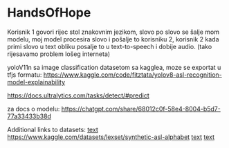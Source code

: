 # HandsOfHope

Korisnik 1 govori rijec stol znakovnim jezikom, slovo po slovo se šalje mom modelu, moj model procesira slovo
i pošalje to korisniku 2, korisnik 2 kada primi slovo u text obliku posalje to u text-to-speech i dobije audio.
(tako rijesavamo problem lošeg interneta)

yoloV11n sa image classification datasetom sa kagglea, moze se exportat u tfjs formatu:
https://www.kaggle.com/code/fitztata/yolov8-asl-recognition-model-explainability

https://docs.ultralytics.com/tasks/detect/#predict

za docs o modelu:
https://chatgpt.com/share/68012c0f-58e4-8004-b5d7-77a33433b38d

Additional links to datasets:
[text](https://www.kaggle.com/datasets/mrgeislinger/asl-rgb-depth-fingerspelling-spelling-it-out)
https://www.kaggle.com/datasets/lexset/synthetic-asl-alphabet
[text](https://www.kaggle.com/datasets/debashishsau/aslamerican-sign-language-aplhabet-dataset)
[text](https://www.kaggle.com/datasets/risangbaskoro/wlasl-processed)
